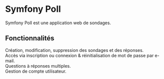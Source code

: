 # Symfony Poll

Symfony Poll est une application web de sondages.

## Fonctionnalités

Création, modification, suppression des sondages et des réponses.
<br />
Accès via inscription ou connexion & réinitialisation de mot de passe par e-mail.
<br />
Questions à réponses multiples.
<br />
Gestion de compte utilisateur.
